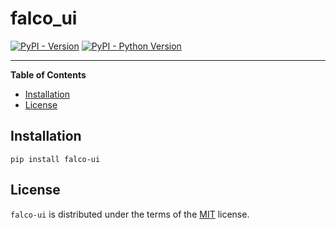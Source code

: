 # falco_ui

[![PyPI - Version](https://img.shields.io/pypi/v/falco-ui.svg)](https://pypi.org/project/falco-ui)
[![PyPI - Python Version](https://img.shields.io/pypi/pyversions/falco-ui.svg)](https://pypi.org/project/falco-ui)

-----

**Table of Contents**

- [Installation](#installation)
- [License](#license)

## Installation

```console
pip install falco-ui
```

## License

`falco-ui` is distributed under the terms of the [MIT](https://spdx.org/licenses/MIT.html) license.
